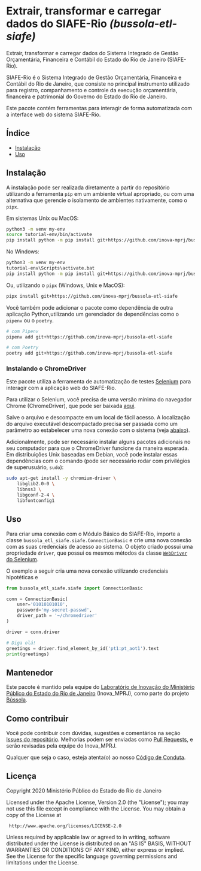 # Extrair, transformar e carregar dados do SIAFE-Rio _(bussola-etl-siafe)_

Extrair, transformar e carregar dados do Sistema Integrado de Gestão Orçamentária, Financeira e Contábil do Estado do Rio de Janeiro (SIAFE-Rio).

SIAFE-Rio é o Sistema Integrado de Gestão Orçamentária, Financeira e Contábil do Rio de Janeiro, que consiste no principal instrumento utilizado para registro,  companhamento e controle da execução orçamentária, financeira e patrimonial do Governo do Estado do Rio de Janeiro.

Este pacote contém ferramentas para interagir de forma automatizada com a
interface web do sistema SIAFE-Rio.

## Índice

- [Instalação](#instalacao)
- [Uso](#uso)

## Instalação

A instalação pode ser realizada diretamente a partir do repositório utilizando a ferramenta  `pip` em um ambiente virtual apropriado, ou com uma alternativa que gerencie o isolamento de ambientes nativamente, como o `pipx`.

Em sistemas Unix ou MacOS:

```sh
python3 -m venv my-env
source tutorial-env/bin/activate
pip install python -m pip install git+https://github.com/inova-mprj/bussola-etl-siafe
```

No Windows:

```sh
python3 -m venv my-env
tutorial-env\Scripts\activate.bat
pip install python -m pip install git+https://github.com/inova-mprj/bussola-etl-siafe
```

Ou, utilizando o `pipx` (Windows, Unix e MacOS):
```sh
pipx install git+https://github.com/inova-mprj/bussola-etl-siafe
```

Você também pode adicionar o pacote como dependência de outra aplicação Python,utilizando um gerenciador de dependências como o `pipenv` ou o `poetry`.

```sh
# com Pipenv
pipenv add git+https://github.com/inova-mprj/bussola-etl-siafe

# com Poetry
poetry add git+https://github.com/inova-mprj/bussola-etl-siafe
```

### Instalando o ChromeDriver

Este pacote utiliza a ferramenta de automatização de testes [Selenium](https://www.selenium.dev/) para interagir com a aplicação web do SIAFE-Rio.

Para utilizar o Selenium, você precisa de uma versão mínima do navegador Chrome (ChromeDriver), que pode ser baixada [aqui](https://sites.google.com/a/chromium.org/chromedriver/downloads).

Salve o arquivo e descompacte em um local de fácil acesso. A localização do arquivo executável descompactado precisa ser passada como um parâmetro ao estabelecer uma nova conexão com o sistema (veja [abaixo](#uso)).

Adicionalmente, pode ser necessário instalar alguns pacotes adicionais no seu computador para que o ChromeDriver funcione da maneira esperada. Em distribuições Unix baseadas em Debian, você pode instalar essas dependências com o comando (pode ser necessário rodar com privilégios de superusuário, `sudo`):

```sh
sudo apt-get install -y chromium-driver \
    libglib2.0-0 \
    libnss3 \
    libgconf-2-4 \
    libfontconfig1 
```

## Uso

Para criar uma conexão com o Módulo Básico do SIAFE-Rio, importe a classe `bussola_etl_siafe.siafe.ConnectionBasic` e crie uma nova conexão com as suas credenciais de acesso ao sistema. O objeto criado possui uma propriedade `driver`, que possui os mesmos métodos da classe [`WebDriver` do Selenium](https://selenium-python.readthedocs.io/api.html#module-selenium.webdriver.chrome.webdriver).

O exemplo a seguir cria uma nova conexão utilizando credenciais hipotéticas e 

```python
from bussola_etl_siafe.siafe import ConnectionBasic

conn = ConnectionBasic(
    user='01010101010',
    password='my-secret-passwd',
    driver_path = '~/chromedriver'
)

driver = conn.driver

# Diga olá!
greetings = driver.find_element_by_id('pt1:pt_aot1').text
print(greetings)
```

## Mantenedor

Este pacote é mantido pela equipe do [Laboratório de Inovação do Ministério Público do Estado do Rio de Janeiro](http://www.mprj.mp.br/inova) (Inova_MPRJ), como parte do projeto [Bússola](https://github.com/Inova-MPRJ/bussola).

## Como contribuir

Você pode contribuir com dúvidas, sugestões e comentários na seção [Issues do repositório](https://github.com/Inova-MPRJ/bussola-etl-siafe/issues). Melhorias podem ser enviadas como [Pull Requests](https://github.com/Inova-MPRJ/bussola-etl-siafe/pulls), e serão revisadas pela equipe do Inova_MPRJ.

Qualquer que seja o caso, esteja atenta(o) ao nosso [Código de Conduta](https://www.contributor-covenant.org/pt-br/version/2/0/code_of_conduct/).

## Licença

Copyright 2020 Ministério Público do Estado do Rio de Janeiro

Licensed under the Apache License, Version 2.0 (the "License");
you may not use this file except in compliance with the License.
You may obtain a copy of the License at

     http://www.apache.org/licenses/LICENSE-2.0

Unless required by applicable law or agreed to in writing, software
distributed under the License is distributed on an "AS IS" BASIS,
WITHOUT WARRANTIES OR CONDITIONS OF ANY KIND, either express or implied.
See the License for the specific language governing permissions and
limitations under the License.